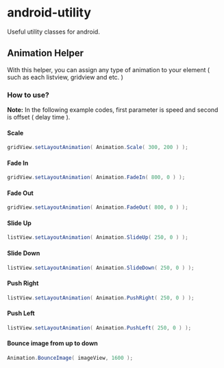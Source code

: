 # android-utility
Useful utility classes for android.

## Animation Helper
With this helper, you can assign any type of animation to your element ( such as each listview, gridview and etc. )

### How to use?

**Note:** In the following example codes, first parameter is speed and second is offset ( delay time ).

#### Scale
```java
gridView.setLayoutAnimation( Animation.Scale( 300, 200 ) );
```

#### Fade In
```java
gridView.setLayoutAnimation( Animation.FadeIn( 800, 0 ) );
```

#### Fade Out
```java
gridView.setLayoutAnimation( Animation.FadeOut( 800, 0 ) );
```

#### Slide Up
```java
listView.setLayoutAnimation( Animation.SlideUp( 250, 0 ) );
```

#### Slide Down
```java
listView.setLayoutAnimation( Animation.SlideDown( 250, 0 ) );
```

#### Push Right
```java
listView.setLayoutAnimation( Animation.PushRight( 250, 0 ) );
```

#### Push Left
```java
listView.setLayoutAnimation( Animation.PushLeft( 250, 0 ) );
```

#### Bounce image from up to down
```java
Animation.BounceImage( imageView, 1600 );
```
